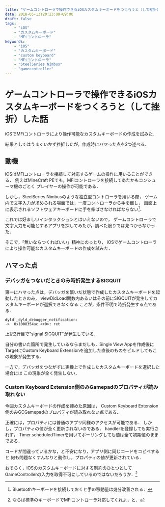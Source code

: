 ```yaml
---
title: "ゲームコントローラで操作できるiOSカスタムキーボードをつくろうと（して挫折）した話"
date: 2018-05-13T20:23:00+09:00
draft: false
tags:
    - "iOS"
    - "カスタムキーボード"
    - "MFiコントローラ"
keywords:
    - "iOS"
    - "カスタムキーボード"
    - "custom keyboard"
    - "MFiコントローラ"
    - "SteelSeries Nimbus"
    - "gamecontroller"
---
```


# ゲームコントローラで操作できるiOSカスタムキーボードをつくろうと（して挫折）した話

iOSでMFiコントローラにより操作可能なカスタムキーボードの作成を試みた．

結果としてはうまくいかず挫折したが，作成時にハマった点を2つ述べる．

<!--more-->

## 動機

iOSはMFiコントローラを接続して対応するゲームの操作に用いることができる．
例えばMineCraft PEでも，MFiコントローラを接続してあたかもコンシューマ機のごとく
プレイヤーの操作が可能である．

しかし，SteelSeries Nimbusのような独立型コントローラを用いる際，
ゲーム内で文字入力が求められる場面では，一度コントローラから手を離し，
画面上に表示されるソフトウェアキーボードに手を伸ばさなければならない[^1]．

これでは好ましいインタラクションとはいえないので，
ゲームコントローラで文字入力を可能とするアプリを探してみたが，調べた限りでは見つからなかった．

そこで，「無いならつくればいい」精神にのっとり，
iOSでゲームコントローラにより操作可能なカスタムキーボードの作成を試みた．

## ハマった点

### デバッガをつないだときのみ時折発生するSIGQUIT

第一にハマった点は，デバッガを繋いだ状態で作成したカスタムキーボードを起動したときのみ，
viewDidLoad関数内あるいはその前にSIGQUITが発生してカスタムキーボードが選択できなくなる
ことが，条件不明で時折発生する点である．

```
dyld`_dyld_debugger_notification:
->  0x1008354ac <+0>: ret
```

上記2行目で"signal SIGQUIT"が発生している．

自分の書いた箇所で発生しているならまだしも，Single View Appを作成後に
TargetにCustom Keyboard Extensionを追加した直後のものをビルドしてもこの現象が発生する．

一方で，デバッガをつながずに実機上で作成したカスタムキーボードを選択した場合には
この現象が全く発生しない．

### Custom Keyboard Extension側のみGamepadのプロパティが読み取れない

今回カスタムキーボードの作成を諦めた原因は，
Custom Keyboard Extension側のみGCGamepadのプロパティが読み取れない点である．

正確には，プロパティには普通のアプリ同様のアクセスが可能である．
しかし，プロパティの値が全く更新されないのである．
handlerを登録しても実行されず，
Timer.scheduledTimerを用いてポーリングしても値は全て初期値のままである．

コードが間違っているかな，と不安になり，アプリ側に同じコードをコピペすると
何も問題なくすんなりと動作し，プロパティの値が更新されている．

おそらく，iOSのカスタムキーボードに対する制約のひとつとして
GameControllerの入力を取得不可にしているのではないだろうか．[^2]

[^1]: Bluetoothキーボードを接続しておくと手の移動量は幾分改善される．
[^2]: ならば標準のキーボードでMFiコントローラ対応してくれよ，と．
